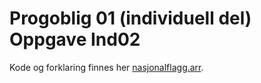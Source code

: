 # Progoblig 01 (individuell del) Oppgave Ind02

Kode og forklaring finnes her [nasjonalflagg.arr](nasjonalflagg.arr).

